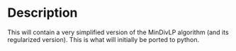 # Description
This will contain a very simplified version of the MinDivLP algorithm (and its regularized version). This is what will initially be ported to python.
